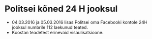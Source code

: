 # Politsei kõned 24 H jooksul
* 04.03.2016 ja 05.03.2016 lisas Politsei oma Facebooki kontole 24H jooksul
numbrile 112 laekunud teated.
* Koostan teadetest erinevaid visaulisatsioone.
